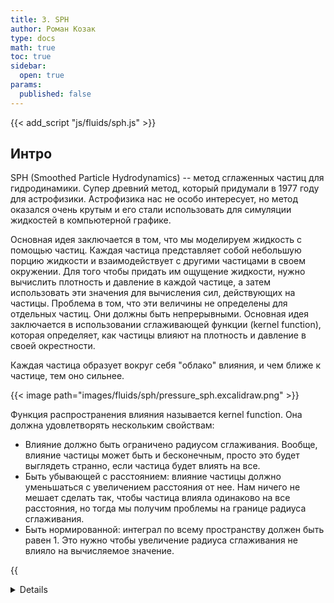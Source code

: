 ```yaml
---
title: 3. SPH
author: Роман Козак
type: docs
math: true
toc: true
sidebar:
  open: true
params:
  published: false
---
```

{{< add_script "js/fluids/sph.js" >}}



## Интро

SPH (Smoothed Particle Hydrodynamics) -- метод сглаженных частиц для гидродинамики.
Супер древний метод, который придумали в 1977 году для астрофизики. Астрофизика нас не особо интересует, но метод оказался очень крутым и его стали использовать для симуляции жидкостей в компьютерной графике. 

Основная идея заключается в том, что мы моделируем жидкость с помощью частиц. Каждая частица представляет собой небольшую порцию жидкости и взаимодействует с другими частицами в своем окружении.
Для того чтобы придать им ощущение жидкости, нужно вычислить плотность и давление в каждой частице, а затем использовать эти значения для вычисления сил, действующих на частицы. 
Проблема в том, что эти величины не определены для отдельных частиц. Они должны быть непрерывными. 
Основная идея заключается в использовании сглаживающей функции (kernel function), которая определяет, как частицы влияют на плотность и давление в своей окрестности.

Каждая частица образует вокруг себя "облако" влияния, и чем ближе к частице, тем оно сильнее.

{{< image path="images/fluids/sph/pressure_sph.excalidraw.png" >}}

Функция распространения влияния называется kernel function. Она должна удовлетворять нескольким свойствам:
- Влияние должно быть ограничено радиусом сглаживания.
Вообще, влияние частицы может быть и бесконечным, просто это будет выглядеть странно, если частица будет влиять на все.
- Быть убывающей с расстоянием: влияние частицы должно уменьшаться с увеличением расстояния от нее.
Нам ничего не мешает сделать так, чтобы частица влияла одинаково на все расстояния, но тогда мы получим проблемы на границе радиуса сглаживания.
- Быть нормированной: интеграл по всему пространству должен быть равен 1.
Это нужно чтобы увеличение радиуса сглаживания не влияло на вычисляемое значение. 

{{<details title="Математическое обоснование" closed="true" >}}
Если у нас есть некоторая величина $A(\mathbf{r})$, определенная в пространстве, то мы можем записать ее с помощью дельта-функции:
$$
A(\mathbf{r}) = (A * \delta)(\mathbf{r}) =
 \int A(\mathbf{r'}) \delta(\mathbf{r} - \mathbf{r'}) d\mathbf{r'}

Где  $\delta(\mathbf{r})$ -- дельта-функция Дирака.
Тк с дельта-функцией работать неудобно, мы заменяем ее на kernel function $W(\mathbf{r}, h)$, которая приближает дельта-функцию при $h \to 0$:

И тогда мы можем записать аппроксимацию величины $A(\mathbf{r})$ как свертку с kernel function:

$$
A(\mathbf{r}) \approx (A * W)(\mathbf{r}) =
 \int A(\mathbf{r'}) W(\mathbf{r} - \mathbf{r'}, h) d\mathbf{v'}
$$
 где $\mathbf{v'}$ -- объемный элемент в точке $\mathbf{r'}$.


Отсюда вытекают требования к kernel function:
- $\lim_{h \to 0} W(\mathbf{r}, h) = \delta(\mathbf{r})$ (приближение дельта-функцию)
- $\int W(\mathbf{r}, h) d\mathbf{r} = 1$ (нормировка)
- $W(\mathbf{r}, h) \ge 0$ (неотрицательность)
- $W(\mathbf{r}, h) = W(-\mathbf{r}, h)$ (симметрия)
- $W(\mathbf{r}, h) = 0$ при $\lVert \mathbf{r} \rVert > kh$ для некоторого $k$ (ограниченность влияния)

{{< /details >}}

Ну в общем она должна выглядеть как-то так:

{{< image path="images/fluids/sph/kernel_example.excalidraw.png" >}}

Например типичная kernel function -- кубический сплайн:

$$
W(\mathbf{r},h)=\sigma_{d}
\begin{cases}
6\bigl(q^{3}-q^{2}\bigr)+1, & 0 \le q \le \tfrac{1}{2},\\\
2(1-q)^{3}, & \tfrac{1}{2} < q \le 1,\\\
0, & \text{otherwise},
\end{cases}
$$

где $h$ -- радиус сглаживания, $r$ -- расстояние от частицы до точки, в которой мы вычисляем значение,
$q=\dfrac{\lVert\mathbf{r}\rVert}{h}$, а $\sigma_{d}$ -- нормировочный коэффициент, зависящий от размерности пространства:

$$
\sigma_{d}=
\begin{cases}
\frac{8}{\pi h^{3}}, & d=3,\\\
\frac{40}{7 \pi h^{2}}, & d=2,\\\
\frac{4}{3 h}, & d=1.
\end{cases}
$$

## Вычисление значения

{{<details title="Математическое обоснование" closed="true" >}}

Теперь мы можем вычислить значение любой величины $A$ в точке $\mathbf{r}$ с помощью следующей формулы:

$$
(A * W)(\mathbf{r}) =
 \int A(\mathbf{r'}) W(\mathbf{r} - \mathbf{r'}, h) d\mathbf{v'}
$$

где $\mathbf{v'}$ -- объемный элемент в точке $\mathbf{r'}$.
И для точечной массы $m$ и плотности $\rho$ мы можем записать $d\mathbf{v'} = \frac{m}{\rho} d\mathbf{r'}$.

Если мы моделируем жидкость с помощью частиц, то мы можем аппроксимировать интеграл суммой по всем частицам:

$$
A(\mathbf{r}) = \sum_{j} A_{j} \frac{m_{j}}{\rho_{j}} W(\mathbf{r} - \mathbf{r_{j}}, h)
$$

{{< /details >}}

Получается формула для вычисления плотности в точке $\mathbf{r}$:

$$
\rho(\mathbf{r}) = \sum_{j} m_{j} W(\mathbf{r} - \mathbf{r_{j}}, h)
$$

В итоге очень простая идея: суммируем вклад всех частиц, взвешенный по их массе и kernel function.

Пора визуализировать:
{{< include_sketch path="fluids/sketch/sph_pressure_sketch.js" base_name="sph_pressure_sketch" >}}



## Источники

[Survey](https://sph-tutorial.physics-simulation.org/pdf/SPH_Tutorial.pdf)
[Первая статья](https://academic.oup.com/mnras/article/181/3/375/988212?login=false)
[Weakly compressible SPH for free surface flows](https://cg.informatik.uni-freiburg.de/publications/2007_SCA_SPH.pdf)


